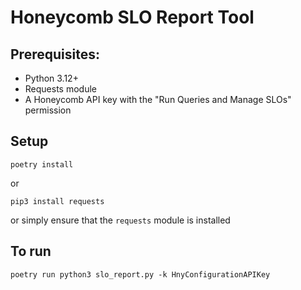 # Honeycomb SLO Report Tool

## Prerequisites:
- Python 3.12+
- Requests module
- A Honeycomb API key with the "Run Queries and Manage SLOs" permission

## Setup
```
poetry install
```

or

```
pip3 install requests
```

or simply ensure that the `requests` module is installed

## To run
```
poetry run python3 slo_report.py -k HnyConfigurationAPIKey
```
